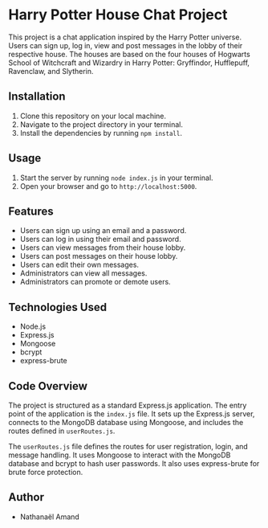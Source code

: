 # Harry Potter House Chat Project

This project is a chat application inspired by the Harry Potter universe. Users can sign up, log in, view and post messages in the lobby of their respective house. The houses are based on the four houses of Hogwarts School of Witchcraft and Wizardry in Harry Potter: Gryffindor, Hufflepuff, Ravenclaw, and Slytherin.

## Installation

1. Clone this repository on your local machine.
2. Navigate to the project directory in your terminal.
3. Install the dependencies by running `npm install`.

## Usage

1. Start the server by running `node index.js` in your terminal.
2. Open your browser and go to `http://localhost:5000`.

## Features

- Users can sign up using an email and a password.
- Users can log in using their email and password.
- Users can view messages from their house lobby.
- Users can post messages on their house lobby.
- Users can edit their own messages.
- Administrators can view all messages.
- Administrators can promote or demote users.

## Technologies Used

- Node.js
- Express.js
- Mongoose
- bcrypt
- express-brute

## Code Overview

The project is structured as a standard Express.js application. The entry point of the application is the `index.js` file. It sets up the Express.js server, connects to the MongoDB database using Mongoose, and includes the routes defined in `userRoutes.js`.

The `userRoutes.js` file defines the routes for user registration, login, and message handling. It uses Mongoose to interact with the MongoDB database and bcrypt to hash user passwords. It also uses express-brute for brute force protection.

## Author

- Nathanaël Amand
